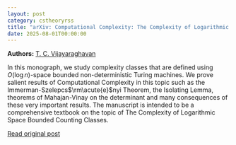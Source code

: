 ```yaml
---
layout: post
category: cstheoryrss
title: "arXiv: Computational Complexity: The Complexity of Logarithmic Space Bounded Counting Classes"
date: 2025-08-01T00:00:00
---
```


**Authors:** [T. C. Vijayaraghavan](https://dblp.uni-trier.de/search?q=T.+C.+Vijayaraghavan)

In this monograph, we study complexity classes that are defined using $O(\log
n)$-space bounded non-deterministic Turing machines. We prove salient results
of Computational Complexity in this topic such as the
Immerman-Szelepcs$\rm\acute{e}$nyi Theorem, the Isolating Lemma, theorems of
Mahajan-Vinay on the determinant and many consequences of these very important
results. The manuscript is intended to be a comprehensive textbook on the topic
of The Complexity of Logarithmic Space Bounded Counting Classes.

[Read original post](http://arxiv.org/abs/2507.23563v1)
